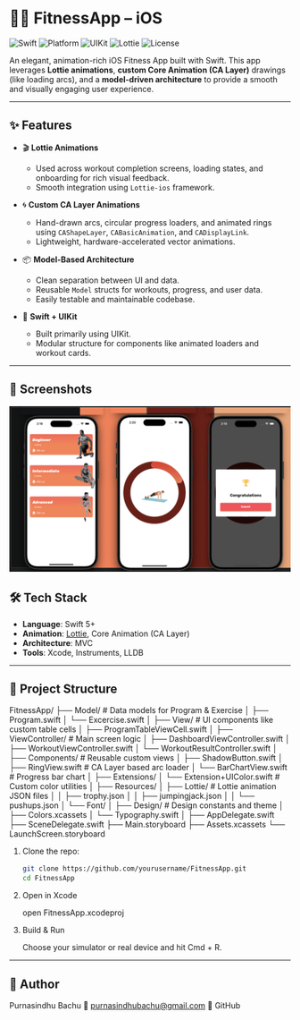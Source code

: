 # 🏋️‍♂️ FitnessApp – iOS

![Swift](https://img.shields.io/badge/Swift-5.0-orange)
![Platform](https://img.shields.io/badge/Platform-iOS-blue)
![UIKit](https://img.shields.io/badge/UIKit-%F0%9F%93%B1-lightgrey)
![Lottie](https://img.shields.io/badge/Lottie-Animation-green)
![License](https://img.shields.io/badge/License-MIT-blue.svg)

An elegant, animation-rich iOS Fitness App built with Swift. This app leverages **Lottie animations**, **custom Core Animation (CA Layer)** drawings (like loading arcs), and a **model-driven architecture** to provide a smooth and visually engaging user experience.

---

## ✨ Features

- 🎬 **Lottie Animations**
  - Used across workout completion screens, loading states, and onboarding for rich visual feedback.
  - Smooth integration using `Lottie-ios` framework.
  
- 🌀 **Custom CA Layer Animations**
  - Hand-drawn arcs, circular progress loaders, and animated rings using `CAShapeLayer`, `CABasicAnimation`, and `CADisplayLink`.
  - Lightweight, hardware-accelerated vector animations.

- 📦 **Model-Based Architecture**
  - Clean separation between UI and data.
  - Reusable `Model` structs for workouts, progress, and user data.
  - Easily testable and maintainable codebase.

- 📱 **Swift + UIKit**
  - Built primarily using UIKit.
  - Modular structure for components like animated loaders and workout cards.

---
## 📸 Screenshots

![Dashboard](https://github.com/purnasindhuB/FitnessApp/blob/main/FitnessApp/Assests/Screenshot%202025-07-06%20at%202.27.28%20AM.png?raw=true)


## 🛠️ Tech Stack

- **Language**: Swift 5+
- **Animation**: [Lottie](https://github.com/airbnb/lottie-ios), Core Animation (CA Layer)
- **Architecture**: MVC 
- **Tools**: Xcode, Instruments, LLDB

---

## 📂 Project Structure

FitnessApp/
├── Model/                        # Data models for Program & Exercise
│   ├── Program.swift
│   └── Excercise.swift
│
├── View/                         # UI components like custom table cells
│   ├── ProgramTableViewCell.swift
│
├── ViewController/              # Main screen logic
│   ├── DashboardViewController.swift
│   ├── WorkoutViewController.swift
│   └── WorkoutResultController.swift
│
├── Components/                  # Reusable custom views
│   ├── ShadowButton.swift
│   ├── RingView.swift           # CA Layer based arc loader
│   └── BarChartView.swift       # Progress bar chart
│
├── Extensions/
│   └── Extension+UIColor.swift  # Custom color utilities
│
├── Resources/
│   ├── Lottie/                  # Lottie animation JSON files
│   │   ├── trophy.json
│   │   ├── jumpingjack.json
│   │   └── pushups.json
│   └── Font/
│
├── Design/                      # Design constants and theme
│   ├── Colors.xcassets
│   └── Typography.swift
│
├── AppDelegate.swift
├── SceneDelegate.swift
├── Main.storyboard
├── Assets.xcassets
└── LaunchScreen.storyboard

1. Clone the repo:
   ```bash
   git clone https://github.com/yourusername/FitnessApp.git
   cd FitnessApp
2. Open in Xcode
   
     open FitnessApp.xcodeproj
3. Build & Run
   
   Choose your simulator or real device and hit Cmd + R.


---
   ## 👤 Author
Purnasindhu Bachu
📧 purnasindhubachu@gmail.com
🔗 GitHub

